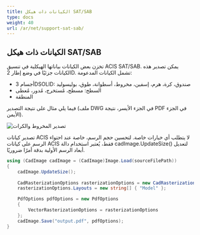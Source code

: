 ```yaml
---
title: الكيانات ذات هيكل SAT/SAB
type: docs
weight: 40
url: /ar/net/support-sat-sab/
---
```


## **الكيانات ذات هيكل SAT/SAB**

تخزن بعض الكيانات بياناتها الهيكلية في تنسيق ACIS SAT/SAB. يمكن تصدير هذه الكيانات جزئيًا في وضع إطار 2D. تشمل الكيانات المدعومة:

*	أجسام 3DSOLID: صندوق، كرة، هرم، إسفين، مخروط، أسطوانة، طوق، بوليسوليد
*	السطح: مسطح، مُستخرج، مُدور، مُعطى
*	المنطقة

فيما يلي مثال على نتيجة التصدير (ملف DWG في الجزء الأيسر، نتيجة PDF في الجزء الأيمن).

![تصدير المخروط والكرات](/_assets/guide/coneAndSpheres.png)

تصدير كيانات ACIS لا يتطلب أي خيارات خاصة. لتحسين حجم الرسم، خاصة عند احتواء الرسم على كيانات ACIS فقط، يُعتبر استخدام دالة cadImage.UpdateSize() لتعديل أبعاد الرسم الأولية بدقة أمرًا ضروريًا.

```csharp
using (CadImage cadImage = (CadImage)Image.Load(sourceFilePath))
{
	cadImage.UpdateSize();
	
	CadRasterizationOptions rasterizationOptions = new CadRasterizationOptions();
	rasterizationOptions.Layouts = new string[] { "Model" };

	PdfOptions pdfOptions = new PdfOptions
	{
		VectorRasterizationOptions = rasterizationOptions
	};
	cadImage.Save("output.pdf", pdfOptions);
}
```
